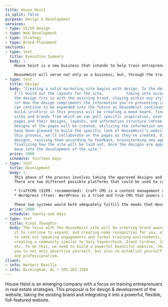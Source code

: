 ```yaml
---
title: House Heist
is_split: false
purpose: Design & Development
services:
- type: UI/UX Design
- type: Web Development
- type: Strategy
- type: Brand Placement
sections:
- type: text
  title: Executive Summary
  body: |-
    House heist is a new business that intends to help train entrepreneurs to flip real estate effectively. This proposal is for the design and development of a front-facing marketing site, integrating the existing HouseHeist branding into a strong, dynamic, flexible, and functional site.

    HouseHeist will serve not only as a business, but, through the training that you will be providing, it will also serve to help you create name recognition, adding value to your personal brand, and providing you with the opportunity to book speaking engagements and train other business owners in the trade that you’ve mastered.
- type: text
  title: Design
  body: "Creating a solid marketing site begins with design. In the design process,
    I’ll build out the layouts for the site,          taking into account:\n\n* How
    the design fits in with the existing brand, staying within any style guidelines.
    \n* How the design compliments the information you’re presenting.\n* How the design
    can continue to be expanded into the future as HouseHeist continues to grow and
    build.\n\nFirst in this process will be creating a mood board, finding existing
    sites and brands from which we can pull specific inspiration, even down to individual
    pages and their designs, layouts, and information structure.\nFrom there, the
    designs of the pages will be created, utilizing the information and ideas that
    have been gleaned to build the specific look of HouseHeist’s website. Throughout
    this process, we’ll collaborate on the pages as they’re created, discussing the
    designs, revising them according to feedback, brainstorming new approaches, and
    finalizing how the site will be laid out. Once the designs are approved, we will
    move into the development of the site."
  price: 3000
  schedule: fourteen days
- type: text
  title: Development
  body: |-
    This phase of the process involves taking the approved designs and turning them into a functional website, developing     each page, developing all content, and setting up hosting, backups, and deployment to a live web environment.
    There are two different possible platforms that could be used to create the website:

    * CraftCMS ($199- recommended)- Craft CMS is a content management system that places it’s primary emphasis on the content, allowing users to create what they need, but not forcing them to have unneeded content- blog, etc. At it’s core, Craft takes the beneficial elements of WordPress, ease-of-use, functionality, power, and flexibility, and strips it of the unnecessary elements. It comes with a one-time charge of $199, but provides a full-feature set.
    * Wordpress (free)- WordPress is a tried and true CMS that powers millions of websites around the world. It’s main draws are it’s power, it’s flexibility, technical support system, and the fact that it’s well known to almost anyone who would be involved in the use and management of the site.

    These two systems would both adequately fulfill the needs that HouseHeist has. Craft is recommended because of it’s content forward nature, focusing first and foremost on the needs of the  site, and stripping the CMS of the unnecessary parts.
  price: 2000
  schedule: twenty-one days
- type: text
  title: Final Thoughts
  body: The focus with the HouseHeist site will be creating brand awareness, allowing
    it to continue to expand, and creating name recognition for you, allowing you
    to seek out speaking engagements and formal training environments, eventually
    creating a community similar to Gary Vaynerchuck, Grant Cordone, Jay Morrison
    etc. To do this, we need to build a powerful beautiful website, that will allow
    you to not only advertise yourself, but also to establish yourself as having quality,
    and professionalism.
client:
- info: Herbert Beville
- info: Birmingham, AL • 205.283.3204‬
---
```


House Heist is an emerging company with a focus on training entreprenuers in real estate strategies. This proposal is for design & development of the website, taking the existing brand and integrating it into a powerful, flexible, full-featured website.